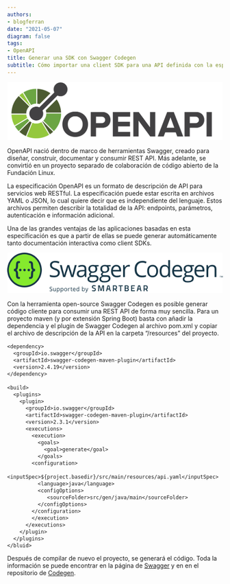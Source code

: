 ```yaml
---
authors:
- blogferran
date: "2021-05-07"
diagram: false
tags:
- OpenAPI
title: Generar una SDK con Swagger Codegen
subtitle: Cómo importar una client SDK para una API definida con la especificación OpenAPI
---
```


![png](./openapi-logo3.png)

OpenAPI nació dentro de marco de herramientas Swagger, creado para diseñar, construir, documentar y consumir REST API. Más adelante, se convirtió en un proyecto separado de colaboración de código abierto de la Fundación Linux.


La especificación OpenAPI es un formato de descripción de API para servicios web RESTful. La especificación puede estar escrita en archivos YAML o JSON, lo cual quiere decir que es independiente del lenguaje.  Estos archivos permiten describir la totalidad de la API: endpoints, parámetros, autenticación e información adicional.


Una de las grandes ventajas de las aplicaciones basadas en esta especificación es que a partir de ellas se puede generar automáticamente tanto documentación interactiva como client SDKs. 

![png](./SWC-logo-clr.png)

Con la herramienta open-source Swagger Codegen es posible generar código cliente para consumir una REST API de forma muy sencilla. Para un proyecto maven (y por extensión Spring Boot) basta con añadir la dependencia  y el plugin de Swagger Codegen al archivo pom.xml y copiar el archivo de descripción de la API en la carpeta “/resources” del proyecto.

    <dependency>
      <groupId>io.swagger</groupId>
      <artifactId>swagger-codegen-maven-plugin</artifactId>
      <version>2.4.19</version>
    </dependency>
    
    <build>
      <plugins>
        <plugin>
          <groupId>io.swagger</groupId>
          <artifactId>swagger-codegen-maven-plugin</artifactId>
          <version>2.3.1</version>
          <executions>
            <execution>
              <goals>
                <goal>generate</goal>
              </goals>
            <configuration>
              <inputSpec>${project.basedir}/src/main/resources/api.yaml</inputSpec>
              <language>java</language>
              <configOptions>
                 <sourceFolder>src/gen/java/main</sourceFolder>
              </configOptions>
            </configuration>
            </execution>
          </executions>
        </plugin>
      </plugins>
    </bluid>


Después de compilar de nuevo el proyecto, se generará el código. Toda la información se puede encontrar en la página de [Swagger](https://swagger.io) y en en el repositorio de [Codegen](https://github.com/swagger-api/swagger-codegen).
